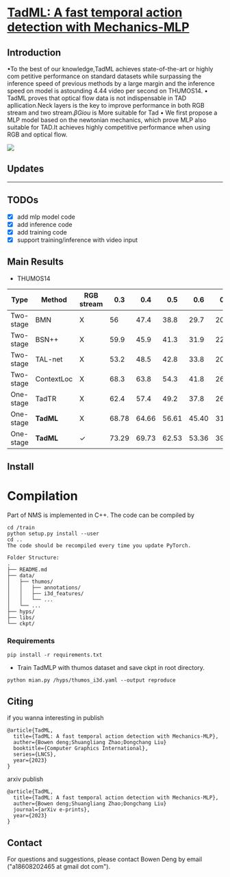# [TadML: A fast temporal action detection with Mechanics-MLP](https://github.com/BonedDeng/TadML)



## Introduction

•To the best of our knowledge,TadML achieves state-of-the-art or highly com petitive performance on standard datasets while surpassing the inference speed of previous methods by a large margin and the inference speed on model is astounding 4.44 video per second on THUMOS14.
• TadML proves that optical flow data is not indispensable in TAD apllication.Neck layers is the key to improve performance in both RGB stream and two stream.*βGiou* is More suitable for Tad
• We first propose a MLP model based on the newtonian mechanics, which prove MLP also suitable for TAD.It achieves highly competitive performance when using RGB and optical flow.

![](./figer2.jpg)

## Updates

---

## TODOs



- [x]  add mlp model code
- [x]  add inference code
- [x]  add training code
- [x]  support training/inference with video input

## Main Results

- THUMOS14

| Type      | Method    | RGB stream | 0.3   | 0.4   | 0.5   | 0.6   | 0.7   | Avg     |
| --------- | --------- | ---------- | ----- | ----- | ----- | ----- | ----- | ------- |
| Two-stage | BMN       | X          | 56    | 47.4  | 38.8  | 29.7  | 20.5  | 38.48   |
| Two-stage | BSN++     | X          | 59.9  | 45.9  | 41.3  | 31.9  | 22.8  | 40.36   |
| Two-stage | TAL-net   | X          | 53.2  | 48.5  | 42.8  | 33.8  | 20.8  | 39.8    |
| Two-stage | ContextLoc| X          | 68.3  | 63.8  | 54.3  | 41.8  | 26.2  | 50.88   |
| One-stage | TadTR     | X          | 62.4  | 57.4  | 49.2  | 37.8  | 26.3  | 46.6    |
| One-stage | **TadML**     | X          | 68.78 | 64.66 | 56.61 | 45.40 | 31.88 | **53.46**   |
| One-stage | **TadML**    | ✓          | 73.29 | 69.73 | 62.53 | 53.36 | 39.60 | **59.70**   |

## Install
# Compilation

Part of NMS is implemented in C++. The code can be compiled by

```shell
cd /train
python setup.py install --user
cd ..
The code should be recompiled every time you update PyTorch.
```
```
Folder Structure:
.
├── README.md
├── data/
│   ├── thumos/
│   │   ├── annotations/
│   │   ├── i3d_features/
│   │   └── ...
│   └── ...
├── hyps/
├── libs/
└── ckpt/
```

### Requirements

```linux
pip install -r requirements.txt
```
* Train TadMLP with thumos dataset and save ckpt in root directory.
```shell
python mian.py /hyps/thumos_i3d.yaml --output reproduce
```


## Citing
if you wanna interesting in publish
```
@article{TadML,
  title={TadML: A fast temporal action detection with Mechanics-MLP},
  auther={Bowen deng;Shuangliang Zhao;Dongchang Liu}
  booktitle={Computer Graphics International},
  series={LNCS},
  year={2023}
}
```
arxiv publish
```
@article{TadML,
  title={TadML: A fast temporal action detection with Mechanics-MLP},
  auther={Bowen deng;Shuangliang Zhao;Dongchang Liu}
  journal={arXiv e-prints},
  year={2023}
}
```

## Contact

For questions and suggestions, please contact Bowen Deng by email ("a18608202465 at gmail dot com").

